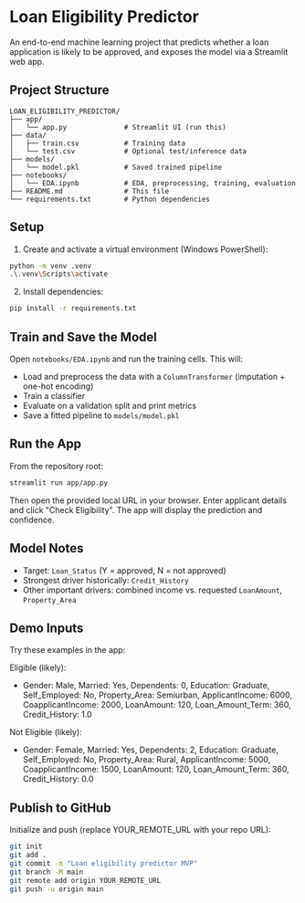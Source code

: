 # Loan Eligibility Predictor

An end-to-end machine learning project that predicts whether a loan application is likely to be approved, and exposes the model via a Streamlit web app.

## Project Structure

```
LOAN_ELIGIBILITY_PREDICTOR/
├── app/
│   └── app.py              # Streamlit UI (run this)
├── data/
│   ├── train.csv           # Training data
│   └── test.csv            # Optional test/inference data
├── models/
│   └── model.pkl           # Saved trained pipeline
├── notebooks/
│   └── EDA.ipynb           # EDA, preprocessing, training, evaluation
├── README.md               # This file
└── requirements.txt        # Python dependencies
```

## Setup

1) Create and activate a virtual environment (Windows PowerShell):

```bash
python -m venv .venv
.\.venv\Scripts\activate
```

2) Install dependencies:

```bash
pip install -r requirements.txt
```

## Train and Save the Model

Open `notebooks/EDA.ipynb` and run the training cells. This will:
- Load and preprocess the data with a `ColumnTransformer` (imputation + one-hot encoding)
- Train a classifier
- Evaluate on a validation split and print metrics
- Save a fitted pipeline to `models/model.pkl`

## Run the App

From the repository root:

```bash
streamlit run app/app.py
```

Then open the provided local URL in your browser. Enter applicant details and click "Check Eligibility". The app will display the prediction and confidence.

## Model Notes

- Target: `Loan_Status` (Y = approved, N = not approved)
- Strongest driver historically: `Credit_History`
- Other important drivers: combined income vs. requested `LoanAmount`, `Property_Area`

## Demo Inputs

Try these examples in the app:

Eligible (likely):
- Gender: Male, Married: Yes, Dependents: 0, Education: Graduate, Self_Employed: No, Property_Area: Semiurban, ApplicantIncome: 6000, CoapplicantIncome: 2000, LoanAmount: 120, Loan_Amount_Term: 360, Credit_History: 1.0

Not Eligible (likely):
- Gender: Female, Married: Yes, Dependents: 2, Education: Graduate, Self_Employed: No, Property_Area: Rural, ApplicantIncome: 5000, CoapplicantIncome: 1500, LoanAmount: 120, Loan_Amount_Term: 360, Credit_History: 0.0

## Publish to GitHub

Initialize and push (replace YOUR_REMOTE_URL with your repo URL):

```bash
git init
git add .
git commit -m "Loan eligibility predictor MVP"
git branch -M main
git remote add origin YOUR_REMOTE_URL
git push -u origin main
```



